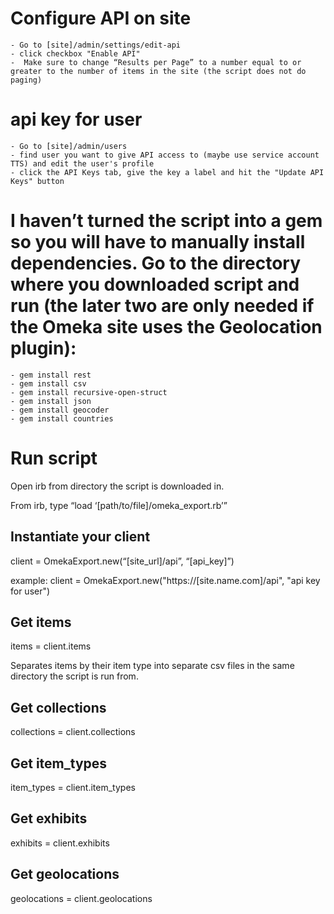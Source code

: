 # Configure API on site 
 	- Go to [site]/admin/settings/edit-api
	- click checkbox "Enable API"
	-  Make sure to change “Results per Page” to a number equal to or greater to the number of items in the site (the script does not do paging)

# api key for user
	- Go to [site]/admin/users
	- find user you want to give API access to (maybe use service account TTS) and edit the user's profile
	- click the API Keys tab, give the key a label and hit the "Update API Keys" button

# I haven’t turned the script into a gem so you will have to manually install dependencies. Go to the directory where you downloaded script and run (the later two are only needed if the Omeka site uses the Geolocation plugin):
	- gem install rest
	- gem install csv
	- gem install recursive-open-struct
	- gem install json
	- gem install geocoder
	- gem install countries

# Run script

Open irb from directory the script is downloaded in.

From irb, type “load ‘[path/to/file]/omeka_export.rb’”

## Instantiate your client

client = OmekaExport.new(“[site_url]/api”, “[api_key]”) 

example: client = OmekaExport.new("https://[site.name.com]/api", "api key for user")

## Get items
items = client.items

Separates items by their item type into separate csv files in the same directory the script is run from.

## Get collections
collections = client.collections

## Get item_types
item_types = client.item_types

## Get exhibits
exhibits = client.exhibits

## Get geolocations
geolocations = client.geolocations

